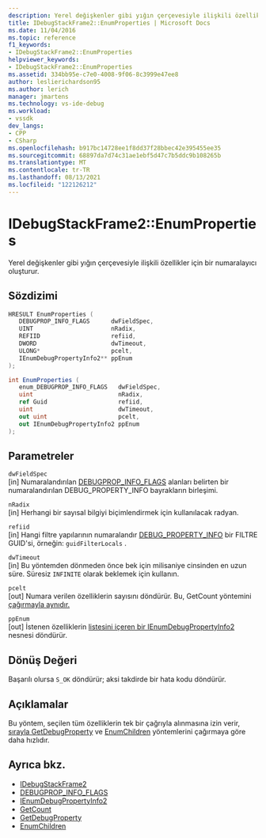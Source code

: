 ```yaml
---
description: Yerel değişkenler gibi yığın çerçevesiyle ilişkili özellikler için bir numaralayıcı oluşturur.
title: IDebugStackFrame2::EnumProperties | Microsoft Docs
ms.date: 11/04/2016
ms.topic: reference
f1_keywords:
- IDebugStackFrame2::EnumProperties
helpviewer_keywords:
- IDebugStackFrame2::EnumProperties
ms.assetid: 334bb95e-c7e0-4008-9f06-8c3999e47ee8
author: leslierichardson95
ms.author: lerich
manager: jmartens
ms.technology: vs-ide-debug
ms.workload:
- vssdk
dev_langs:
- CPP
- CSharp
ms.openlocfilehash: b917bc14728ee1f8dd37f28bbec42e395455ee35
ms.sourcegitcommit: 68897da7d74c31ae1ebf5d47c7b5ddc9b108265b
ms.translationtype: MT
ms.contentlocale: tr-TR
ms.lasthandoff: 08/13/2021
ms.locfileid: "122126212"
---
```

# <a name="idebugstackframe2enumproperties"></a>IDebugStackFrame2::EnumProperties
Yerel değişkenler gibi yığın çerçevesiyle ilişkili özellikler için bir numaralayıcı oluşturur.

## <a name="syntax"></a>Sözdizimi

```cpp
HRESULT EnumProperties ( 
   DEBUGPROP_INFO_FLAGS      dwFieldSpec,
   UINT                      nRadix,
   REFIID                    refiid,
   DWORD                     dwTimeout,
   ULONG*                    pcelt,
   IEnumDebugPropertyInfo2** ppEnum
);
```

```csharp
int EnumProperties ( 
   enum_DEBUGPROP_INFO_FLAGS   dwFieldSpec,
   uint                        nRadix,
   ref Guid                    refiid,
   uint                        dwTimeout,
   out uint                    pcelt,
   out IEnumDebugPropertyInfo2 ppEnum
);
```

## <a name="parameters"></a>Parametreler
`dwFieldSpec`\
[in] Numaralandırılan [DEBUGPROP_INFO_FLAGS](../../../extensibility/debugger/reference/debugprop-info-flags.md) alanları belirten bir numaralandırılan DEBUG_PROPERTY_INFO bayrakların birleşimi. [](../../../extensibility/debugger/reference/debug-property-info.md)

`nRadix`\
[in] Herhangi bir sayısal bilgiyi biçimlendirmek için kullanılacak radyan.

`refiid`\
[in] Hangi filtre yapılarının numaralandır [DEBUG_PROPERTY_INFO](../../../extensibility/debugger/reference/debug-property-info.md) bir FILTRE GUID'si, örneğin: `guidFilterLocals` .

`dwTimeout`\
[in] Bu yöntemden dönmeden önce bek için milisaniye cinsinden en uzun süre. Süresiz `INFINITE` olarak beklemek için kullanın.

`pcelt`\
[out] Numara verilen özelliklerin sayısını döndürür. Bu, GetCount yöntemini [çağırmayla aynıdır.](../../../extensibility/debugger/reference/ienumdebugpropertyinfo2-getcount.md)

`ppEnum`\
[out] İstenen özelliklerin [listesini içeren bir IEnumDebugPropertyInfo2](../../../extensibility/debugger/reference/ienumdebugpropertyinfo2.md) nesnesi döndürür.

## <a name="return-value"></a>Dönüş Değeri
 Başarılı olursa `S_OK` döndürür; aksi takdirde bir hata kodu döndürür.

## <a name="remarks"></a>Açıklamalar
 Bu yöntem, seçilen tüm özelliklerin tek bir çağrıyla alınmasına izin verir, [sırayla GetDebugProperty](../../../extensibility/debugger/reference/idebugstackframe2-getdebugproperty.md) ve [EnumChildren](../../../extensibility/debugger/reference/idebugproperty2-enumchildren.md) yöntemlerini çağırmaya göre daha hızlıdır.

## <a name="see-also"></a>Ayrıca bkz.
- [IDebugStackFrame2](../../../extensibility/debugger/reference/idebugstackframe2.md)
- [DEBUGPROP_INFO_FLAGS](../../../extensibility/debugger/reference/debugprop-info-flags.md)
- [IEnumDebugPropertyInfo2](../../../extensibility/debugger/reference/ienumdebugpropertyinfo2.md)
- [GetCount](../../../extensibility/debugger/reference/ienumdebugpropertyinfo2-getcount.md)
- [GetDebugProperty](../../../extensibility/debugger/reference/idebugstackframe2-getdebugproperty.md)
- [EnumChildren](../../../extensibility/debugger/reference/idebugproperty2-enumchildren.md)
